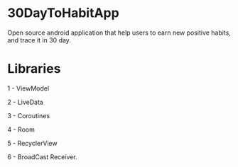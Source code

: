 # 30DayToHabitApp
Open source android application that help users to earn new positive habits, and trace it in 30 day.


# Libraries

1 - ViewModel 

2 - LiveData

3 - Coroutines

4 - Room

5 - RecyclerView

6 - BroadCast Receiver.


